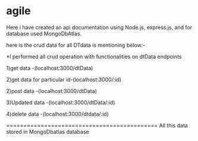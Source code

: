 # agile
Here i have created an api documentation using Node.js, express.js, and for database used MongoDbAtlas.

here is the crud data for all DTdata is mentioning below:-

*I performed all crud operation with functionalities on dtData endpoints

1)get data                  -(localhost:3000/dtData)

2)get data for particular id-(localhost:3000/:id)

2)post data                 -(localhost:3000/dtData)

3)Updated data              -(localhost:3000/dtData/:id)

4)delete data               -(localhost:3000/dtdata/:id)


============================================
All this data stored in MongoDbatlas database

